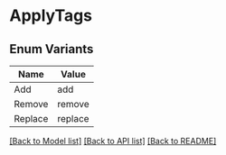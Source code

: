 # ApplyTags

## Enum Variants

| Name | Value |
|---- | -----|
| Add | add |
| Remove | remove |
| Replace | replace |


[[Back to Model list]](../README.md#documentation-for-models) [[Back to API list]](../README.md#documentation-for-api-endpoints) [[Back to README]](../README.md)


